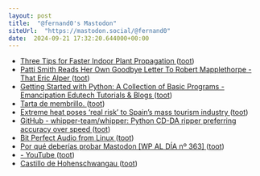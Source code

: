 ```yaml
---
layout: post
title:  "@fernand0's Mastodon"
siteUrl:  "https://mastodon.social/@fernand0"
date:  2024-09-21 17:32:20.644000+00:00
---
```

*  [Three Tips for Faster Indoor Plant Propagation ](https://lifehacker.com/home/tips-for-faster-indoor-plant-propagatio) ([toot](https://mastodon.social/@fernand0/113176735950008095))
*  [Patti Smith Reads Her Own Goodbye Letter To Robert Mapplethorpe - That Eric Alper ](https://www.thatericalper.com/2024/07/11/patti-smith-reads-her-own-goodbye-letter-to-robert-mapplethorpe) ([toot](https://mastodon.social/@fernand0/113176394362845227))
*  [Getting Started with Python: A Collection of Basic Programs - Emancipation Edutech Tutorials & Blogs ](https://emancipation.co.in/getting-started-with-python-a-collection-of-basic-programs) ([toot](https://mastodon.social/@fernand0/113176175725785886))
*  [Tarta de membrillo. ](https://avecesunafoto.wordpress.com/2024/09/21/tarta-de-membrillo) ([toot](https://mastodon.social/@fernand0/113176132860993716))
*  [Extreme heat poses ‘real risk’ to Spain’s mass tourism industry ](https://www.theguardian.com/world/article/2024/jul/27/extreme-heat-poses-real-risk-to-spains-mass-tourism-industr) ([toot](https://mastodon.social/@fernand0/113175986826982116))
*  [GitHub - whipper-team/whipper: Python CD-DA ripper preferring accuracy over speed ](https://github.com/whipper-team/whippe) ([toot](https://mastodon.social/@fernand0/113175236130656741))
*  [Bit Perfect Audio from Linux ](https://www.head-fi.org/threads/bit-perfect-audio-from-linux.561961) ([toot](https://mastodon.social/@fernand0/113175135787677671))
*  [Por qué deberías probar Mastodon [WP AL DÍA nº 363] ](https://www.blogpocket.com/2024/07/29/por-que-deberias-probar-mastodon-wp-al-dia-no-363) ([toot](https://mastodon.social/@fernand0/113175131045007832))
*  [- YouTube ](https://www.youtube.com/watch?v=SjUQLryotAk&amp%3Bfeature=youtu.b) ([toot](https://mastodon.social/@fernand0/113172914868530684))
*  [Castillo de Hohenschwangau ](https://www.flickr.com/photos/fernand0/53993704776) ([toot](https://mastodon.social/@fernand0/113172898976996628))
